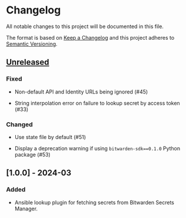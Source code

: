 # Changelog

All notable changes to this project will be documented in this file.

The format is based on [Keep a Changelog](http://keepachangelog.com/en/1.0.0/) and this project
adheres to [Semantic Versioning](http://semver.org/spec/v2.0.0.html).

## [Unreleased]

### Fixed

-   Non-default API and Identity URLs being ignored (#45)

-   String interpolation error on failure to lookup secret by access token (#33)

### Changed

-   Use state file by default (#51)

-   Display a deprecation warning if using `bitwarden-sdk==0.1.0` Python package (#53)

## [1.0.0] - 2024-03

### Added

-   Ansible lookup plugin for fetching secrets from Bitwarden Secrets Manager.

[Unreleased]: https://github.com/bitwarden/sm-ansible/compare/v1.0.0...HEAD
